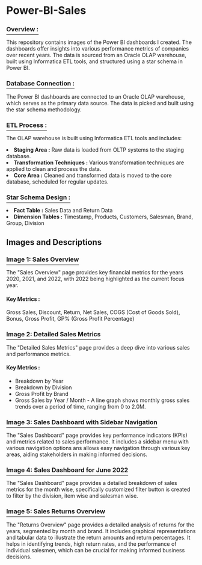 # Power-BI-Sales

<h3 style="text-decoration: underline; text-underline-offset: 8px;">Overview :</h3>
  <p>This repository contains images of the Power BI dashboards I created. The dashboards offer insights into various performance metrics of companies over recent years. The data is sourced from an Oracle OLAP warehouse, built using Informatica ETL tools, and structured using a star schema in Power BI.</p>

<h3 style="text-decoration: underline; text-underline-offset: 8px;">Database Connection :</h3>
  <p>The Power BI dashboards are connected to an Oracle OLAP warehouse, which serves as the primary data source. The data is picked and built using the star schema methodology.</p>

<h3 style="text-decoration: underline; text-underline-offset: 8px;">ETL Process :</h3>
  <p>The OLAP warehouse is built using Informatica ETL tools and includes: </p>

  <li><b>Staging Area :</b> Raw data is loaded from OLTP systems to the staging database.</li>
  
  <li><b>Transformation Techniques :</b> Various transformation techniques are applied to clean and process the data.</li>
  
  <li><b>Core Area :</b> Cleaned and transformed data is moved to the core database, scheduled for regular updates.</li>

<h3 style="text-decoration: underline; text-underline-offset: 8px;">Star Schema Design :</h3>

  <li><b>Fact Table :</b> Sales Data and Return Data</li>

  <li><b>Dimension Tables :</b> Timestamp, Products, Customers, Salesman, Brand, Group, Division</li>

<h2>Images and Descriptions</h2>

<h3 style="text-decoration: underline; text-underline-offset: 8px;">Image 1: Sales Overview</h3>
  <p>The "Sales Overview" page provides key financial metrics for the years 2020, 2021, and 2022, with 2022 being highlighted as the current focus year.
  <h4>Key Metrics : </h4> Gross Sales, Discount, Return, Net Sales, COGS (Cost of Goods Sold), Bonus, Gross Profit, GP% (Gross Profit Percentage)</p>

<h3 style="text-decoration: underline; text-underline-offset: 8px;">Image 2: Detailed Sales Metrics</h3>
  <p>The "Detailed Sales Metrics" page provides a deep dive into various sales and performance metrics.</p>
  <h4>Key Metrics : </h4>
  <ul>
    <li>Breakdown by Year </li>
    <li>Breakdown by Division </li>
    <li>Gross Profit by Brand</li>
    <li>Gross Sales by Year / Month - A line graph shows monthly gross sales trends over a period of time, ranging from 0 to 2.0M.</li>
  </ul> 

<h3 style="text-decoration: underline; text-underline-offset: 8px;">Image 3: Sales Dashboard with Sidebar Navigation</h3>
  <p>The "Sales Dashboard" page provides key performance indicators (KPIs) and metrics related to sales performance. It includes a sidebar menu with various navigation options
  ans allows easy navigation through various key areas, aiding stakeholders in making informed decisions.</p>

<h3 style="text-decoration: underline; text-underline-offset: 8px;">Image 4: Sales Dashboard for June 2022</h3>
  <p>The "Sales Dashboard" page provides a detailed breakdown of sales metrics for the month wise, specifically customized filter button is created to filter by the division, item wise and salesman wise.</p>

<h3 style="text-decoration: underline; text-underline-offset: 8px;">Image 5: Sales Returns Overview</h3>
  <p>The "Returns Overview" page provides a detailed analysis of returns for the years, segmented by month and brand. It includes graphical representations and tabular data to illustrate the return amounts and     return percentages. It helps in identifying trends, high return rates, and the performance of individual salesmen, which can be crucial for making informed business decisions.</p>
